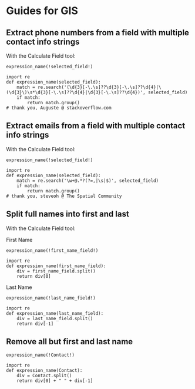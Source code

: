 # Guides for GIS

## Extract phone numbers from a field with multiple contact info strings

With the Calculate Field tool:

```expression_name(!selected_field!)```

```
import re
def expression_name(selected_field):
    match = re.search('(\d{3}[-\.\s]??\d{3}[-\.\s]??\d{4}|\(\d{3}\)\s*\d{3}[-\.\s]??\d{4}|\d{3}[-\.\s]??\d{4})', selected_field)
    if match:
        return match.group()
# thank you, Auguste @ stackoverflow.com        
```

## Extract emails from a field with multiple contact info strings

With the Calculate Field tool:

```expression_name(!selected_field!)```

```
import re
def expression_name(selected_field):
    match = re.search('\w+@.*?(?=,|\s|$)', selected_field)
    if match:
        return match.group()
# thank you, steveoh @ The Spatial Community                    
```

## Split full names into first and last

With the Calculate Field tool:

First Name

```expression_name(!first_name_field!)```

```
import re
def expression_name(first_name_field):
    div = first_name_field.split()  
    return div[0]
```

Last Name

```expression_name(!last_name_field!)```

```
import re
def expression_name(last_name_field):
    div = last_name_field.split()  
    return div[-1]
```

## Remove all but first and last name

```expression_name(!Contact!)```

```
import re
def expression_name(Contact):
    div = Contact.split()  
    return div[0] + " " + div[-1]
```
